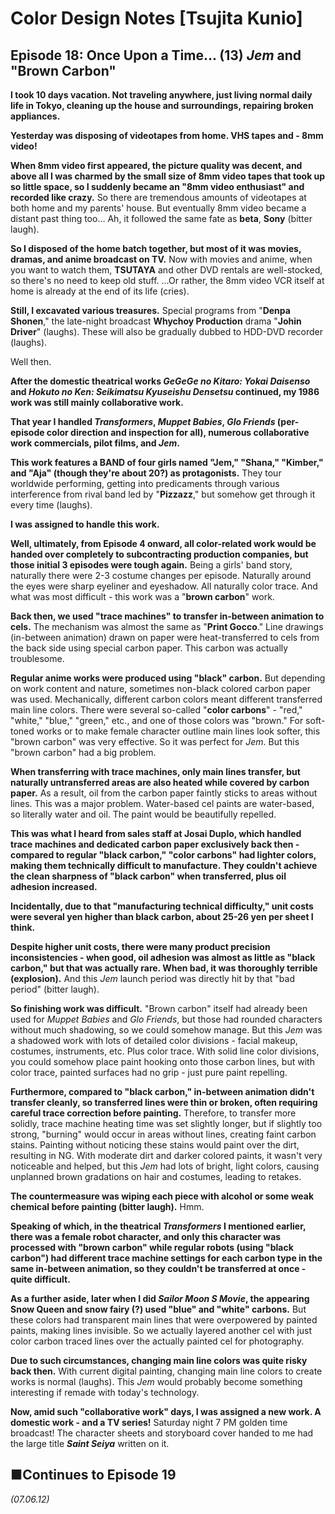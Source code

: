 # **Color Design Notes [Tsujita Kunio]**

## **Episode 18: Once Upon a Time... (13) *Jem* and "Brown Carbon"**

**I took 10 days vacation. Not traveling anywhere, just living normal daily life in Tokyo, cleaning up the house and surroundings, repairing broken appliances.**

**Yesterday was disposing of videotapes from home. VHS tapes and - 8mm video!**

**When 8mm video first appeared, the picture quality was decent, and above all I was charmed by the small size of 8mm video tapes that took up so little space, so I suddenly became an "8mm video enthusiast" and recorded like crazy.** So there are tremendous amounts of videotapes at both home and my parents' house. But eventually 8mm video became a distant past thing too... Ah, it followed the same fate as **beta**, **Sony** (bitter laugh).

**So I disposed of the home batch together, but most of it was movies, dramas, and anime broadcast on TV.** Now with movies and anime, when you want to watch them, **TSUTAYA** and other DVD rentals are well-stocked, so there's no need to keep old stuff. ...Or rather, the 8mm video VCR itself at home is already at the end of its life (cries).

**Still, I excavated various treasures.** Special programs from "**Denpa Shonen**," the late-night broadcast **Whychoy Production** drama "**Johin Driver**" (laughs). These will also be gradually dubbed to HDD-DVD recorder (laughs).

Well then.

**After the domestic theatrical works *GeGeGe no Kitaro: Yokai Daisenso* and *Hokuto no Ken: Seikimatsu Kyuseishu Densetsu* continued, my 1986 work was still mainly collaborative work.**

**That year I handled *Transformers*, *Muppet Babies*, *Glo Friends* (per-episode color direction and inspection for all), numerous collaborative work commercials, pilot films, and *Jem*.**

**This work features a **BAND** of four girls named "**Jem**," "**Shana**," "**Kimber**," and "**Aja**" (though they're about 20?) as protagonists.** They tour worldwide performing, getting into predicaments through various interference from rival band led by "**Pizzazz**," but somehow get through it every time (laughs).

**I was assigned to handle this work.**

**Well, ultimately, from Episode 4 onward, all color-related work would be handed over completely to subcontracting production companies, but those initial 3 episodes were tough again.** Being a girls' band story, naturally there were 2-3 costume changes per episode. Naturally around the eyes were sharp eyeliner and eyeshadow. All naturally color trace. And what was most difficult - this work was a "**brown carbon**" work.

**Back then, we used "trace machines" to transfer in-between animation to cels.** The mechanism was almost the same as "**Print Gocco**." Line drawings (in-between animation) drawn on paper were heat-transferred to cels from the back side using special carbon paper. This carbon was actually troublesome.

**Regular anime works were produced using "black" carbon.** But depending on work content and nature, sometimes non-black colored carbon paper was used. Mechanically, different carbon colors meant different transferred main line colors. There were several so-called "**color carbons**" - "red," "white," "blue," "green," etc., and one of those colors was "brown." For soft-toned works or to make female character outline main lines look softer, this "brown carbon" was very effective. So it was perfect for *Jem*. But this "brown carbon" had a big problem.

**When transferring with trace machines, only main lines transfer, but naturally untransferred areas are also heated while covered by carbon paper.** As a result, oil from the carbon paper faintly sticks to areas without lines. This was a major problem. Water-based cel paints are water-based, so literally water and oil. The paint would be beautifully repelled.

**This was what I heard from sales staff at **Josai Duplo**, which handled trace machines and dedicated carbon paper exclusively back then - compared to regular "black carbon," "color carbons" had lighter colors, making them technically difficult to manufacture. They couldn't achieve the clean sharpness of "black carbon" when transferred, plus oil adhesion increased.**

**Incidentally, due to that "manufacturing technical difficulty," unit costs were several yen higher than black carbon, about 25-26 yen per sheet I think.**

**Despite higher unit costs, there were many product precision inconsistencies - when good, oil adhesion was almost as little as "black carbon," but that was actually rare. When bad, it was thoroughly terrible (explosion).** And this *Jem* launch period was directly hit by that "bad period" (bitter laugh).

**So finishing work was difficult.** "Brown carbon" itself had already been used for *Muppet Babies* and *Glo Friends*, but those had rounded characters without much shadowing, so we could somehow manage. But this *Jem* was a shadowed work with lots of detailed color divisions - facial makeup, costumes, instruments, etc. Plus color trace. With solid line color divisions, you could somehow place paint hooking onto those carbon lines, but with color trace, painted surfaces had no grip - just pure paint repelling.

**Furthermore, compared to "black carbon," in-between animation didn't transfer cleanly, so transferred lines were thin or broken, often requiring careful trace correction before painting.** Therefore, to transfer more solidly, trace machine heating time was set slightly longer, but if slightly too strong, "burning" would occur in areas without lines, creating faint carbon stains. Painting without noticing these stains would paint over the dirt, resulting in NG. With moderate dirt and darker colored paints, it wasn't very noticeable and helped, but this *Jem* had lots of bright, light colors, causing unplanned brown gradations on hair and costumes, leading to retakes.

**The countermeasure was wiping each piece with alcohol or some weak chemical before painting (bitter laugh).** Hmm.

**Speaking of which, in the theatrical *Transformers* I mentioned earlier, there was a female robot character, and only this character was processed with "brown carbon" while regular robots (using "black carbon") had different trace machine settings for each carbon type in the same in-between animation, so they couldn't be transferred at once - quite difficult.**

**As a further aside, later when I did *Sailor Moon S Movie*, the appearing Snow Queen and snow fairy (?) used "blue" and "white" carbons.** But these colors had transparent main lines that were overpowered by painted paints, making lines invisible. So we actually layered another cel with just color carbon traced lines over the actually painted cel for photography.

**Due to such circumstances, changing main line colors was quite risky back then.** With current digital painting, changing main line colors to create works is normal (laughs). This *Jem* would probably become something interesting if remade with today's technology.

**Now, amid such "collaborative work" days, I was assigned a new work. A domestic work - and a TV series!** Saturday night 7 PM golden time broadcast! The character sheets and storyboard cover handed to me had the large title ***Saint Seiya*** written on it.

## **■Continues to Episode 19**

*(07.06.12)*